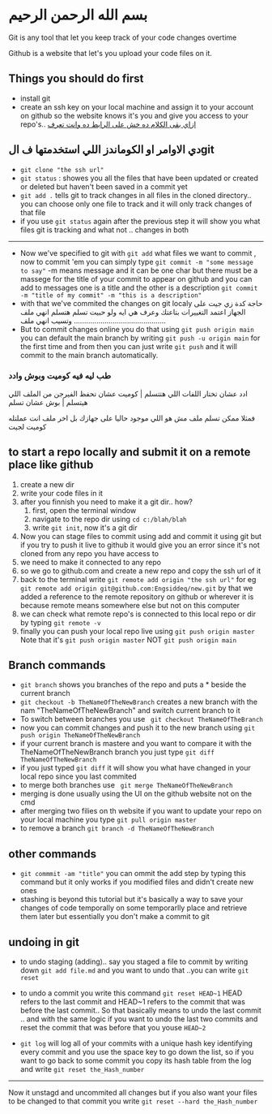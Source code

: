 # بسم الله الرحمن الرحيم
Git is any tool that let you keep track of your code changes overtime

Github is a website that let's you upload your code files on it.

## Things you should do first
* install git
* create an ssh key on your local machine and assign it to your account on github so the website knows it's you and give you access to your repo's..
[ازاي بقى الكلام ده خش على الرابط ده وانت تعرف ](https://docs.github.com/en/github/authenticating-to-github/generating-a-new-ssh-key-and-adding-it-to-the-ssh-agent)

## دي الاوامر او الكوماندز اللي استخدمتها ف الgit
* `git clone "the ssh url"`
* `git status` : showes you all the files that have been updated or created or deleted but haven't been saved in a commit yet
* `git add .` tells git to track changes in all files in the cloned directory.. you can choose only one file to track and it will only track changes of that file
* if you use `git status` again after the previous step it will show you what files git is tracking and what not .. changes in both
-------
* Now we've specified to git with `git add` what files we want to commit , now to commit  'em you can simply type `git commit -m "some message to say"` -m means message and it can be one char but there must be a massege for the title of your commit to appear on github and you can add to messages one is a title and the other is a description
`git commit -m "title of my commit" -m "this is a description"`
* with that we've commited the changes on git localy
حاجة كدة زي جيت على الجهاز اعتمد التغييرات بتاعتك وعرف هي ايه ولو حبيت تسلم هتسلم انهي ملف وتسيب انهي ملف
.............................................
* But to commit changes online you do that using `git push origin main`
you can default the main branch by writing `git push -u origin main` for  the first time and from then you can just write `git push` and it will commit to the main branch automatically.

### طب ليه فيه كوميت وبوش وادد

ادد عشان تختار اللفات اللي هتتسلم | كوميت عشان تحفظ الفيرجن من الملف اللي هيتسلم | بوش عشان تسلم

فمثلا ممكن تسلم ملف مش هو اللي موجود حاليا على جهازك بل اخر ملف انت عملتله كوميت لجيت

## to start a repo locally and submit it on a remote place like github
1. create a new dir
1. write your code files in it
1. after you finnish you need to make it a git dir.. how?
    1. first, open the terminal window
    1. navigate to the repo dir using `cd c:/blah/blah`
    1. write `git init`, now it's a git dir
1. Now you can stage files to commit using add and commit it using git but if you try to push it live to github it would give you an error since it's not cloned from any repo you have access to
1. we need to make it connected to any repo
1. so we go to github.com and create a new repo and copy the ssh url of it
1. back to the terminal write `git remote add origin "the ssh url"` for eg `git remote add origin git@github.com:Engsiddeq/new.git`
by that we added a reference to the remote repository on github or wherever it is because remote means somewhere else but not on this computer
1. we can check what remote repo's is connected to this local repo or dir by typing `git remote -v`
1. finally you can push your local repo live using `git push origin master`
Note that it's `git push origin master` NOT `git push origin main`

## Branch commands
* `git branch` shows you branches of the repo and puts a * beside the current branch
* `git checkout -b TheNameOfTheNewBranch` creates a new branch with the nam "TheNameOfTheNewBranch" and switch current branch to it
* To switch between branches you use ` git checkout TheNameOfTheBranch`
* now you can commit changes and push it to the new branch using `git push origin TheNameOfTheNewBranch`
* if your current branch is mastere and you want to compare it with the TheNameOfTheNewBranch branch you just type `git diff TheNameOfTheNewBranch`
* if you just typed `git diff` it will show you what have changed in your local repo since you last commited
* to merge both branches use ` git merge TheNameOfTheNewBranch`
* merging is done usually using the UI on the github website not on the cmd
* after merging two filies on  th website if you want to update your repo on your local machine you type `git pull origin master`
* to remove a branch `git branch -d TheNameOfTheNewBranch`

## other commands
* `git commmit -am "title"` you can ommit the add step by typing this command but it only works if you modified files and didn't create new ones
* stashing is beyond this tutorial but it's basically a way to save your changes of code temporally on some temporarlly place and retrieve them later but essentially you don't make a commit to git

## undoing in git
* to undo staging (adding).. say you staged a file to commit by writing down `git add file.md` and you want to undo that ..you can write `git reset`

* to undo a commit you write this command `git reset HEAD~1`
HEAD refers to the last commit and HEAD~1 refers to the commit that was before the last commit.. So that basically means to undo the last commit .. and with the same logic if you want to undo the last two commits and reset the commit that was before that you youse `HEAD~2`

* `git log` will log all of your commits with a unique hash key identifying every commit and you use the space key to go down the list, so if you want to go back to some commit you copy its hash table from the log and write `git reset the_Hash_number`
---------
Now it unstagd and uncommited all changes but if you also want your files to be changed to that commit you write `git reset --hard the_Hash_number`
